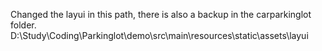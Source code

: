 Changed the layui in this path, there is also a backup in the carparkinglot folder.
D:\Study\Coding\Parkinglot\demo\src\main\resources\static\assets\layui